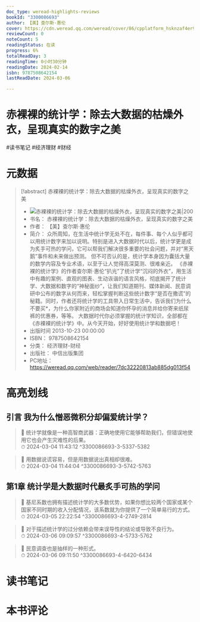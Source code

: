 ```yaml
---
doc_type: weread-highlights-reviews
bookId: "3300086693"
author: 【美】查尔斯·惠伦
cover: https://cdn.weread.qq.com/weread/cover/86/cpplatform_hsknzaf4er9fddvap6u6jr/t7_cpplatform_hsknzaf4er9fddvap6u6jr1707277811.jpg
reviewCount: 0
noteCount: 5
readingStatus: 在读
progress: 6%
totalReadDay: 3
readingTime: 0小时30分钟
readingDate: 2024-02-14
isbn: 9787508642154
lastReadDate: 2024-03-06

---
```


# 赤裸裸的统计学：除去大数据的枯燥外衣，呈现真实的数字之美


#读书笔记 #经济理财 #财经

# 元数据
> [!abstract] 赤裸裸的统计学：除去大数据的枯燥外衣，呈现真实的数字之美
> - ![ 赤裸裸的统计学：除去大数据的枯燥外衣，呈现真实的数字之美|200](https://cdn.weread.qq.com/weread/cover/86/cpplatform_hsknzaf4er9fddvap6u6jr/t7_cpplatform_hsknzaf4er9fddvap6u6jr1707277811.jpg)
> - 书名： 赤裸裸的统计学：除去大数据的枯燥外衣，呈现真实的数字之美
> - 作者： 【美】查尔斯·惠伦
> - 简介： 众所周知，在生活中统计学无处不在，每件事、每个人似乎都可以用统计数字来加以说明。特别是进入大数据时代以后，统计学更是成为炙手可热的学问，它可以帮我们解决很多重要的社会问题，并对“黑天鹅”事件和未来做出预测。 但不可否认的是，统计学本身因为囊括大量的数学内容及专业术语，以至于让人觉得高深莫测、很难亲近。 《赤裸裸的统计学》的作者查尔斯·惠伦“扒光”了统计学“沉闷的外衣”，用生活中有趣的案例、直观的图表、生动诙谐的语言风格，彻底揭开了统计学、大数据和数字的“神秘面纱”，让我们知道期刊、媒体新闻、民意调研中公布的数字从何而来，轻松掌握判断这些统计数字“是否在撒谎”的秘籍。同时，作者还将统计学的工具带入日常生活中，告诉我们为什么不要买*，为什么你家附近的商场会知道你怀孕的消息并给你寄来纸尿裤的优惠券，等等。 大数据时代你必须掌握的统计学知识，全部都在《赤裸裸的统计学》中。从今天开始，好好使用统计学和数据吧！
> - 出版时间 2013-10-23 00:00:00
> - ISBN： 9787508642154
> - 分类： 经济理财-财经
> - 出版社： 中信出版集团
> - PC地址：https://weread.qq.com/web/reader/7dc32220813ab885dg013f54

# 高亮划线


## 引言 我为什么憎恶微积分却偏爱统计学？

> 📌 统计学就像是一种高智商武器：正确地使用它能够帮助我们，但错误地使用它也会产生灾难性的后果。  
> ⏱ 2024-03-04 11:43:12 ^3300086693-3-5337-5382

> 📌 用数据说谎容易，但是用数据说出真相却很难。  
> ⏱ 2024-03-04 11:44:04 ^3300086693-3-5742-5763

## 第1章 统计学是大数据时代最炙手可热的学问

> 📌 基尼系数也拥有描述统计学的大多数优势，如果你想比较两个国家或某个国家不同时期的收入分配情况，该系数就为你提供了一个简单易行的方式。  
> ⏱ 2024-03-05 22:22:54 ^3300086693-4-2749-2814

> 📌 对于描述统计学的过分依赖会带来误导性的结论或导致不良行为。  
> ⏱ 2024-03-06 09:09:57 ^3300086693-4-5733-5762

> 📌 民意调查也是抽样的一种形式。  
> ⏱ 2024-03-06 09:11:50 ^3300086693-4-6420-6434



# 读书笔记




# 本书评论

